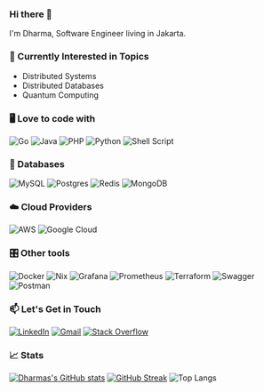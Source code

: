 ### Hi there 👋

I'm Dharma, Software Engineer living in Jakarta. 

### 🌱 Currently Interested in Topics
- Distributed Systems
- Distributed Databases
- Quantum Computing  


### 🖥️  Love to code with
![Go](https://img.shields.io/badge/go-%2300ADD8.svg?style=for-the-badge&logo=go&logoColor=white)
![Java](https://img.shields.io/badge/java-%23ED8B00.svg?style=for-the-badge&logo=openjdk&logoColor=white)
![PHP](https://img.shields.io/badge/php-%23777BB4.svg?style=for-the-badge&logo=php&logoColor=white) 
![Python](https://img.shields.io/badge/python-3670A0?style=for-the-badge&logo=python&logoColor=ffdd54)
![Shell Script](https://img.shields.io/badge/shell_script-%23121011.svg?style=for-the-badge&logo=gnu-bash&logoColor=white)

### 💾 Databases
![MySQL](https://img.shields.io/badge/mysql-%2300f.svg?style=for-the-badge&logo=mysql&logoColor=white)
![Postgres](https://img.shields.io/badge/postgres-%23316192.svg?style=for-the-badge&logo=postgresql&logoColor=white)
![Redis](https://img.shields.io/badge/redis-%23DD0031.svg?style=for-the-badge&logo=redis&logoColor=white)
![MongoDB](https://img.shields.io/badge/MongoDB-%234ea94b.svg?style=for-the-badge&logo=mongodb&logoColor=white)

### ☁️ Cloud Providers
![AWS](https://img.shields.io/badge/AWS-%23FF9900.svg?style=for-the-badge&logo=amazon-aws&logoColor=white)
![Google Cloud](https://img.shields.io/badge/GoogleCloud-%234285F4.svg?style=for-the-badge&logo=google-cloud&logoColor=white)

### 🎛️ Other tools
![Docker](https://img.shields.io/badge/docker-%230db7ed.svg?style=for-the-badge&logo=docker&logoColor=white)
![Nix](https://img.shields.io/badge/NIX-5277C3.svg?style=for-the-badge&logo=NixOS&logoColor=white)
![Grafana](https://img.shields.io/badge/grafana-%23F46800.svg?style=for-the-badge&logo=grafana&logoColor=white)
![Prometheus](https://img.shields.io/badge/Prometheus-E6522C?style=for-the-badge&logo=Prometheus&logoColor=white)
![Terraform](https://img.shields.io/badge/terraform-%235835CC.svg?style=for-the-badge&logo=terraform&logoColor=white)
![Swagger](https://img.shields.io/badge/-Swagger-%23Clojure?style=for-the-badge&logo=swagger&logoColor=white)
![Postman](https://img.shields.io/badge/Postman-FF6C37?style=for-the-badge&logo=postman&logoColor=white)

### 📫 Let's Get in Touch  
[![LinkedIn](https://img.shields.io/badge/linkedin-%230077B5.svg?style=for-the-badge&logo=linkedin&logoColor=white&link=https://www.linkedin.com/in/dharma-saputra-2b6154a5/)](https://www.linkedin.com/in/dharma-saputra-2b6154a5/)
[![Gmail](https://img.shields.io/badge/Gmail-D14836?style=for-the-badge&logo=gmail&logoColor=white&link=mailto:mail.dharma.saputra@gmail.com)](mailto:mail.dharma.saputra@gmail.com) 
[![Stack Overflow](https://img.shields.io/badge/-Stackoverflow-FE7A16?style=for-the-badge&logo=stack-overflow&logoColor=white&link=https://stackoverflow.com/users/4983242/dharma-saputra)](https://stackoverflow.com/users/4983242/dharma-saputra)


### 📈 Stats
[![Dharmas's GitHub stats](https://github-readme-stats.vercel.app/api?username=saputradharma&count_private=true&show_icons=true&hide_border=true&theme=swift)](https://github.com/saputradharma)
[![GitHub Streak](https://github-readme-streak-stats.herokuapp.com?user=saputradharma&theme=swift&hide_border=true&date_format=%5BY%20%5DM%20j)](https://git.io/streak-stats)
![Top Langs](https://github-readme-stats.vercel.app/api/top-langs/?username=saputradharma&size_weight=0.5&count_weight=0.5&hide_border=true&theme=swift)



